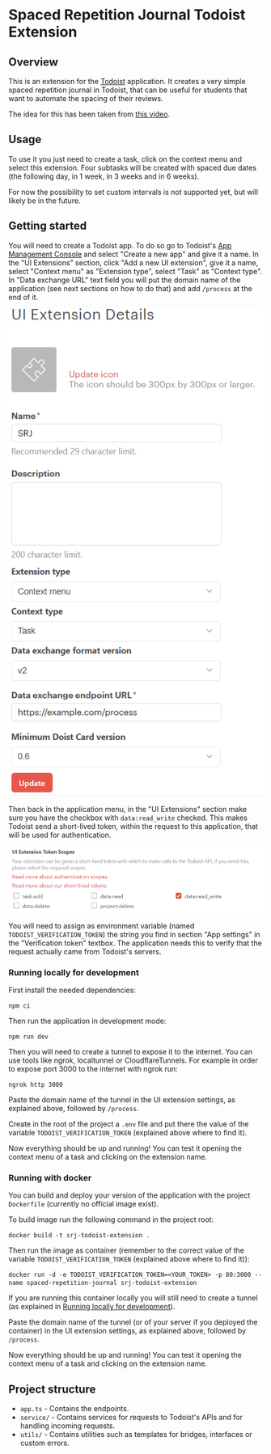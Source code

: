 # Spaced Repetition Journal Todoist Extension

## Overview

This is an extension for the [Todoist](https://todoist.com) application.
It creates a very simple spaced repetition journal in Todoist, that can be useful for students that want to automate the spacing of their reviews.

The idea for this has been taken from [this video](https://youtu.be/Lt54CX9DmS4?si=U7_SDdFLWDqU6o--&t=2237).

## Usage

To use it you just need to create a task, click on the context menu and select this extension. Four subtasks will be created with spaced due dates (the following day, in 1 week, in 3 weeks and in 6 weeks).

For now the possibility to set custom intervals is not supported yet, but will likely be in the future.

## Getting started

You will need to create a Todoist app. To do so go to Todoist's [App Management Console](https://developer.todoist.com/appconsole.html) and select "Create a new app" and give it a name.
In the "UI Extensions" section, click "Add a new UI extension", give it a name, select "Context menu" as "Extension type", select "Task" as "Context type". In "Data exchange URL" text field you will put the domain name of the application (see next sections on how to do that) and add `/process` at the end of it.

![assets/ui-extension-creation.png](assets/ui-extension-creation.png)

Then back in the application menu, in the "UI Extensions" section make sure you have the checkbox with `data:read_write` checked. This makes Todoist send a short-lived token, within the request to this application, that will be used for authentication.

![short-lived-token.png](assets/short-lived-token.png)

You will need to assign as environment variable (named `TODOIST_VERIFICATION_TOKEN`) the string you find in section "App settings" in the "Verification token" textbox. The application needs this to verify that the request actually came from Todoist's servers.

### Running locally for development

First install the needed dependencies:
```
npm ci
```

Then run the application in development mode:
```
npm run dev
```

Then you will need to create a tunnel to expose it to the internet. You can use tools like ngrok, localtunnel or CloudflareTunnels.
For example in order to expose port 3000 to the internet with ngrok run:
```
ngrok http 3000
```

Paste the domain name of the tunnel in the UI extension settings, as explained above, followed by `/process`.

Create in the root of the project a `.env` file and put there the value of the variable `TODOIST_VERIFICATION_TOKEN` (explained above where to find it).

Now everything should be up and running! You can test it opening the context menu of a task and clicking on the extension name.

### Running with docker

You can build and deploy your version of the application with the project `Dockerfile` (currently no official image exist).

To build image run the following command in the project root:
```
docker build -t srj-todoist-extension .
```

Then run the image as container (remember to the correct value of the variable `TODOIST_VERIFICATION_TOKEN` (explained above where to find it)):
```
docker run -d -e TODOIST_VERIFICATION_TOKEN=<YOUR_TOKEN> -p 80:3000 --name spaced-repetition-journal srj-todoist-extension
```

If you are running this container locally you will still need to create a tunnel (as explained in [Running locally for development](#running-locally-for-development)).

Paste the domain name of the tunnel (or of your server if you deployed the container) in the UI extension settings, as explained above, followed by `/process`.

Now everything should be up and running! You can test it opening the context menu of a task and clicking on the extension name.

## Project structure

- `app.ts` - Contains the endpoints.
- `service/` - Contains services for requests to Todoist's APIs and for handling incoming requests.
- `utils/` - Contains utilities such as templates for bridges, interfaces or custom errors.
